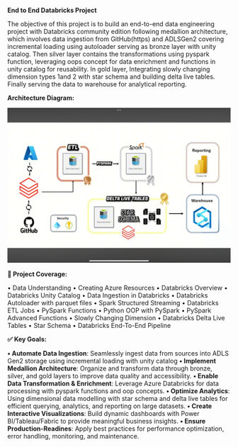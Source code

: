 **End to End Databricks Project**

The objective of this project is to build an end-to-end data engineering project with Databricks community edition following medallion architecture, which involves data ingestion from GitHub(https) and ADLSGen2 covering incremental loading using autoloader serving as bronze layer with unity catalog. Then silver layer contains the transformations using pyspark function, leveraging oops concept for data enrichment and functions in unity catalog for reusability. In gold layer, Integrating slowly changing dimension types 1and 2 with star schema and building delta live tables. Finally serving the data to warehouse for analytical reporting.

**Architecture Diagram:**

![ Diagram]( https://github.com/NisanthTumu/Databricks_EndToEnd_Project/blob/main/Architecture%20Diagram.jpg)

**🎯 Project Coverage:**

•	Data Understanding
•	Creating Azure Resources
•	Databricks Overview
•	Databricks Unity Catalog
•	Data Ingestion in Databricks
•	Databricks Autoloader with parquet files
•	Spark Structured Streaming
•	Databricks ETL Jobs
•	PySpark Functions
•	Python OOP with PySpark
•	PySpark Advanced Functions
•	Slowly Changing Dimension 
•	Databricks Delta Live Tables
•	Star Schema 
•	Databricks End-To-End Pipeline


**✅ Key Goals:**

**• Automate Data Ingestion**: Seamlessly ingest data from sources into ADLS Gen2 storage using incremental loading with unity catalog
**• Implement Medallion Architecture**: Organize and transform data through bronze, silver, and gold layers to improve data quality and accessibility.
 **• Enable Data Transformation & Enrichment**: Leverage Azure Databricks for data processing with pyspark functions and oop concepts.
 **• Optimize Analytics**: Using dimensional data modelling with star schema and delta live tables for efficient querying, analytics, and reporting on large datasets. 
**• Create Interactive Visualizations**: Build dynamic dashboards with Power BI/Tableau/Fabric to provide meaningful business insights. 
**• Ensure Production-Readines**: Apply best practices for performance optimization, error handling, monitoring, and maintenance.
